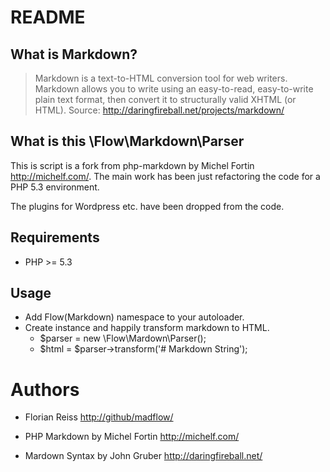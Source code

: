 # README

## What is Markdown?

> Markdown is a text-to-HTML conversion tool for web writers. Markdown allows you to write using an easy-to-read, easy-to-write plain text format, then convert it to structurally valid XHTML (or HTML). Source: <http://daringfireball.net/projects/markdown/>

## What is this \Flow\Markdown\Parser

This is script is a fork from php-markdown by Michel Fortin <http://michelf.com/>. The main work has been just refactoring the code for a PHP 5.3 environment.

The plugins for Wordpress etc. have been dropped from the code.

## Requirements

- PHP >= 5.3

## Usage

- Add Flow\(Markdown) namespace to your autoloader.
- Create instance and happily transform markdown to HTML. 
   - $parser = new \Flow\Mardown\Parser();
   - $html = $parser->transform('# Markdown String');

# Authors

- Florian Reiss <http://github/madflow/> 

- PHP Markdown by Michel Fortin <http://michelf.com/> 

- Mardown Syntax by John Gruber  <http://daringfireball.net/>